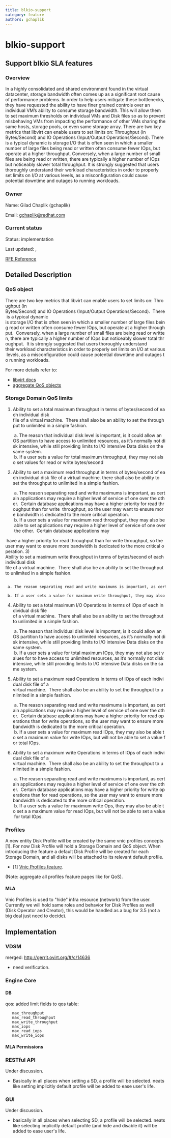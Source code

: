 ```yaml
---
title: blkio-support
category: feature
authors: gchaplik
---
```


# blkio-support

## Support blkio SLA features

### Overview

In a highly consolidated and shared environment found in the virtual datacenter, storage bandwidth often comes up as a significant root cause of performance problems. In order to help users mitigate these bottlenecks, they have requested the ability to have finer grained controls over an individual VM’s ability to consume storage bandwidth. This will allow them to set maximum thresholds on individual VMs and Disk files so as to prevent misbehaving VMs from impacting the performance of other VMs sharing the same hosts, storage pools, or even same storage array. There are two key metrics that libvirt can enable users to set limits on: Throughput (in Bytes/Second) and IO Operations (Input/Output Operations/Second). There is a typical dynamic is storage I/O that is often seen in which a smaller number of large files being read or written often consume fewer IOps, but operate at a higher throughput. Conversely, when a large number of small files are being read or written, there are typically a higher number of IOps but noticeably slower total throughput. It is strongly suggested that users thoroughly understand their workload characteristics in order to properly set limits on I/O at various levels, as a misconfiguration could cause potential downtime and outages to running workloads.

### Owner

Name: Gilad Chaplik (gchaplik)

Email: <gchaplik@redhat.com>

### Current status

Status: implementation

Last updated: ,

[RFE Reference](https://bugzilla.redhat.com/show_bug.cgi?id=1085049)

## Detailed Description

### QoS object

There are two key metrics that libvirt can enable users to set limits on: Throughput (in Bytes/Second) and IO Operations (Input/Output Operations/Second).  There is a typical dynamic  is storage I/O that is often seen in which a smaller number of large files being read or written often consume fewer IOps, but operate at a higher throughput.  Conversely, when a large number of small files are being read or written, there are typically a higher number of IOps but noticeably slower total throughput.  It is strongly suggested that users thoroughly understand their workload characteristics in order to properly set limits on I/O at various levels, as a misconfiguration could cause potential downtime and outages to running workloads.

For more details refer to:

*   [libvirt docs](http://libvirt.org/formatdomain.html#elementsDisks)
*   [aggregate QoS objects](/develop/release-management/features/sla/aggregate-qos.html)

### Storage Domain QoS limits

1) Ability to set a total maximum throughput in terms of bytes/second of each individual disk file of a virtual machine.  There shall also be an ability to set the throughput to unlimited in a simple fashion.

       a. The reason that individual disk level is important, is it could allow an OS partition to have access to unlimited resources, as it’s normally not disk intensive, while still providing limits to I/O intensive Data disks on the same system.
       b. If a user sets a value for total maximum throughput, they may not also set values for read or write bytes/second

2) Ability to set a maximum read throughput in terms of bytes/second of each individual disk file of a virtual machine. there shall also be ability to set the throughput to unlimited in a simple fashion.

       a. The reason separating read and write maximums is important, as certain applications may require a higher level of service of one over the other.  Certain database applications may have a higher priority for read throughput than for write  throughput, so the user may want to ensure more bandwidth is dedicated to the more critical operation.
       b. If a user sets a value for maximum read throughput, they may also be able to set applications may require a higher level of service of one over the other.  Certain database applications may

 have a higher priority for read throughput than for write throughput, so the user may want to ensure more bandwidth is dedicated to the more critical operation. 3) Ability to set a maximum write throughput in terms of bytes/second of each individual disk file of a virtual machine.  There shall also be an ability to set the throughput to unlimited in a simple fashion.

       a. The reason separating read and write maximums is important, as certain applications may require a higher level of service of one over the other.  Certain database applications may have a higher priority for write throughput than for read throughput, so the user may want to ensure more bandwidth is dedicated to the more critical operation.
       b. If a user sets a value for maximum write throughput, they may also be able to set a maximum value for read throughput, but will not be able to set a value for total throughput.

4) Ability to set a total maximum I/O Operations in terms of IOps of each individual disk file of a virtual machine.  There shall also be an ability to set the throughput to unlimited in a simple fashion.

       a. The reason that individual disk level is important, is it could allow an OS partition to have access to unlimited resources, as it’s normally not disk intensive, while still providing limits to I/O intensive Data disks on the same system.
       b. If a user sets a value for total maximum IOps, they may not also set values for to have access to unlimited resources, as it’s normally not disk intensive, while still providing limits to I/O intensive Data disks on the same system.

5) Ability to set a maximum read Operations in terms of IOps of each individual disk file of a virtual machine.  There shall also be an ability to set the throughput to unlimited in a simple fashion.

       a. The reason separating read and write maximums is important, as certain applications may require a higher level of service of one over the other.  Certain database applications may have a higher priority for read operations than for write operations, so the user may want to ensure more bandwidth is dedicated to the more critical operation.
       b. If a user sets a value for maximum read IOps, they may also be able to set a maximum value for write IOps, but will not be able to set a value for total IOps.

6) Ability to set a maximum write Operations in terms of IOps of each individual disk file of a virtual machine.  There shall also be an ability to set the throughput to unlimited in a simple fashion.

       a. The reason separating read and write maximums is important, as certain applications may require a higher level of service of one over the other.  Certain database applications may have a higher priority for write operations than for read operations, so the user may want to ensure more bandwidth is dedicated to the more critical operation.
       b. If a user sets a value for maximum write Ops, they may also be able to set a a maximum value for read IOps, but will not be able to set a value for total IOps.

### Profiles

A new entity Disk Profile will be created by the same vnic profiles concepts [1]. For now Disk Profile will hold a Storage Domain and QoS object. When introducing the feature a default Disk Profile will be created for each Storage Domain, and all disks will be attached to its relevant default profile.

*   [1] [Vnic Profiles feature](/develop/release-management/features/sla/vnic-profiles.html).

(Note: aggregate all profiles feature pages like for QoS).

#### MLA

Vnic Profiles is used to "hide" infra resource (network) from the user. Currently we will hold same roles and behavior for Disk Profiles as well (Disk Operator and Creator), this would be handled as a bug for 3.5 (not a big deal just need to decide).

## Implementation

### VDSM

merged: <http://gerrit.ovirt.org/#/c/14636>

*   need verification.

### Engine Core

#### DB

qos: added limit fields to qos table:

       max_throughput
       max_read_throughput
       max_write_throughput
       max_iops
       max_read_iops
       max_write_iops

#### MLA Permissions

### RESTful API

Under discussion.

*   Basically in all places when setting a SD, a profile will be selected. neats like setting implicitly default profile will be added to ease user's life.

### GUI

Under discussion.

*   basically in all places when selecting SD, a profile will be selected. neats like selecting implicitly default profile (and hide and disable it) will be added to ease user's life.


